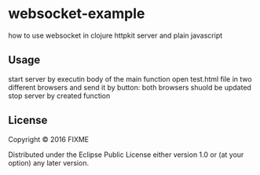 # websocket-example

how to use websocket in clojure  httpkit server and plain javascript

## Usage

start server by executin body of the main function
open test.html file in two different browsers and send it by  button: both browsers shuold be updated
stop server by created function

## License

Copyright © 2016 FIXME

Distributed under the Eclipse Public License either version 1.0 or (at
your option) any later version.
